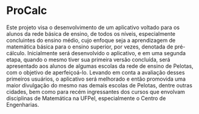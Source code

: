# ProCalc

Este projeto visa o desenvolvimento de um aplicativo voltado para os alunos da rede básica de ensino, de todos os níveis, especialmente
concluintes do ensino médio, cujo enfoque seja a aprendizagem de matemática básica para o ensino superior, por vezes, denotada de pré-cálculo.
Inicialmente será desenvolvido o aplicativo, e em uma segunda etapa, quando o mesmo tiver sua primeira versão concluída, será apresentado aos
alunos de algumas escolas da rede de ensino de Pelotas, com o objetivo de aperfeiçoá-lo. Levando em conta a avaliação desses primeiros
usuários, o aplicativo será melhorado e então promovida uma maior divulgação do mesmo nas demais escolas de Pelotas, dentre outras cidades,
bem como para recém ingressantes dos cursos que envolvam disciplinas de Matemática na UFPel, especialmente o Centro de Engenharias.
